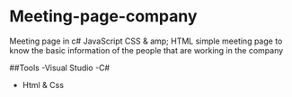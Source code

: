 # Meeting-page-company
Meeting page in c# JavaScript CSS & amp; HTML
simple meeting page to know the basic information of the people that are working in the company

##Tools
-Visual Studio
-C#
- Html & Css

